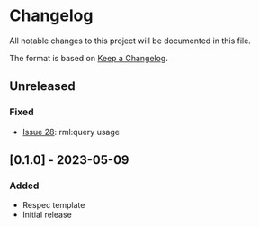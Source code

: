 # Changelog
All notable changes to this project will be documented in this file.

The format is based on [Keep a Changelog](https://keepachangelog.com/en/1.0.0/).

## Unreleased

### Fixed
- [Issue 28](https://github.com/kg-construct/rml-io/issues/28): rml:query usage

## [0.1.0] - 2023-05-09

### Added

- Respec template
- Initial release
